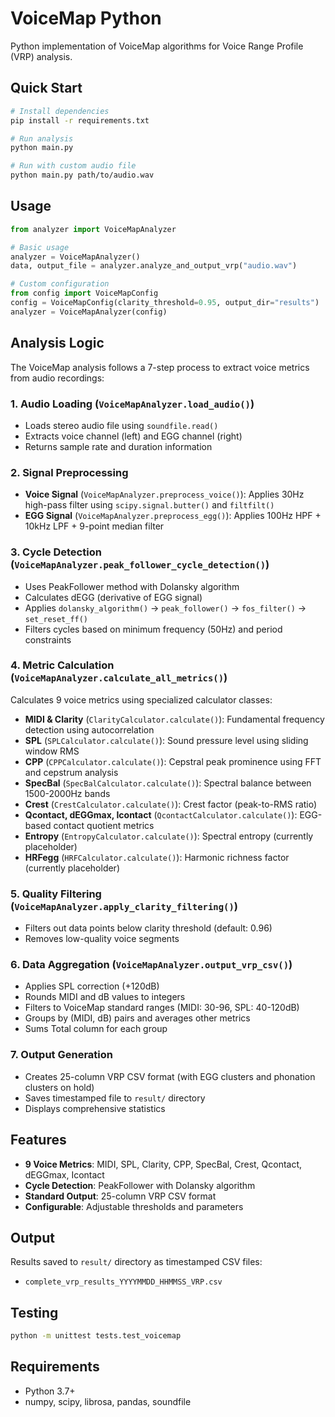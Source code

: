 # VoiceMap Python

Python implementation of VoiceMap algorithms for Voice Range Profile (VRP) analysis.

## Quick Start

```bash
# Install dependencies
pip install -r requirements.txt

# Run analysis
python main.py

# Run with custom audio file
python main.py path/to/audio.wav
```

## Usage

```python
from analyzer import VoiceMapAnalyzer

# Basic usage
analyzer = VoiceMapAnalyzer()
data, output_file = analyzer.analyze_and_output_vrp("audio.wav")

# Custom configuration
from config import VoiceMapConfig
config = VoiceMapConfig(clarity_threshold=0.95, output_dir="results")
analyzer = VoiceMapAnalyzer(config)
```

## Analysis Logic

The VoiceMap analysis follows a 7-step process to extract voice metrics from audio recordings:

### 1. Audio Loading (`VoiceMapAnalyzer.load_audio()`)
- Loads stereo audio file using `soundfile.read()`
- Extracts voice channel (left) and EGG channel (right)
- Returns sample rate and duration information

### 2. Signal Preprocessing
- **Voice Signal** (`VoiceMapAnalyzer.preprocess_voice()`): Applies 30Hz high-pass filter using `scipy.signal.butter()` and `filtfilt()`
- **EGG Signal** (`VoiceMapAnalyzer.preprocess_egg()`): Applies 100Hz HPF + 10kHz LPF + 9-point median filter

### 3. Cycle Detection (`VoiceMapAnalyzer.peak_follower_cycle_detection()`)
- Uses PeakFollower method with Dolansky algorithm
- Calculates dEGG (derivative of EGG signal)
- Applies `dolansky_algorithm()` → `peak_follower()` → `fos_filter()` → `set_reset_ff()`
- Filters cycles based on minimum frequency (50Hz) and period constraints

### 4. Metric Calculation (`VoiceMapAnalyzer.calculate_all_metrics()`)
Calculates 9 voice metrics using specialized calculator classes:
- **MIDI & Clarity** (`ClarityCalculator.calculate()`): Fundamental frequency detection using autocorrelation
- **SPL** (`SPLCalculator.calculate()`): Sound pressure level using sliding window RMS
- **CPP** (`CPPCalculator.calculate()`): Cepstral peak prominence using FFT and cepstrum analysis
- **SpecBal** (`SpecBalCalculator.calculate()`): Spectral balance between 1500-2000Hz bands
- **Crest** (`CrestCalculator.calculate()`): Crest factor (peak-to-RMS ratio)
- **Qcontact, dEGGmax, Icontact** (`QcontactCalculator.calculate()`): EGG-based contact quotient metrics
- **Entropy** (`EntropyCalculator.calculate()`): Spectral entropy (currently placeholder)
- **HRFegg** (`HRFCalculator.calculate()`): Harmonic richness factor (currently placeholder)

### 5. Quality Filtering (`VoiceMapAnalyzer.apply_clarity_filtering()`)
- Filters out data points below clarity threshold (default: 0.96)
- Removes low-quality voice segments

### 6. Data Aggregation (`VoiceMapAnalyzer.output_vrp_csv()`)
- Applies SPL correction (+120dB)
- Rounds MIDI and dB values to integers
- Filters to VoiceMap standard ranges (MIDI: 30-96, SPL: 40-120dB)
- Groups by (MIDI, dB) pairs and averages other metrics
- Sums Total column for each group

### 7. Output Generation
- Creates 25-column VRP CSV format (with EGG clusters and phonation clusters on hold)
- Saves timestamped file to `result/` directory
- Displays comprehensive statistics

## Features

- **9 Voice Metrics**: MIDI, SPL, Clarity, CPP, SpecBal, Crest, Qcontact, dEGGmax, Icontact
- **Cycle Detection**: PeakFollower with Dolansky algorithm
- **Standard Output**: 25-column VRP CSV format
- **Configurable**: Adjustable thresholds and parameters

## Output

Results saved to `result/` directory as timestamped CSV files:
- `complete_vrp_results_YYYYMMDD_HHMMSS_VRP.csv`

## Testing

```bash
python -m unittest tests.test_voicemap
```

## Requirements

- Python 3.7+
- numpy, scipy, librosa, pandas, soundfile